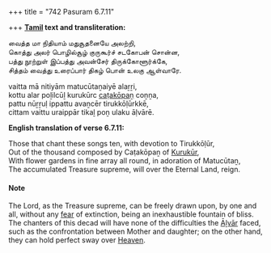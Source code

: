 +++
title = "742 Pasuram 6.7.11"

+++
**[Tamil](/definition/tamil#history "show Tamil definitions") text and transliteration:**

வைத்த மா நிதியாம் மதுசூதனையே அலற்றி,  
கொத்து அலர் பொழில்சூழ் குருகூர்ச் சடகோபன் சொன்ன,  
பத்து நூற்றுள் இப்பத்து அவன்சேர் திருக்கோளூர்க்கே,  
சித்தம் வைத்து உரைப்பார் திகழ் பொன் உலகு ஆள்வாரே.

vaitta mā nitiyām matucūtaṉaiyē alaṟṟi,  
kottu alar poḻilcūḻ kurukūrc [caṭakōpaṉ](/definition/catakopan#vaishnavism "show caṭakōpaṉ definitions") coṉṉa,  
pattu nūṟṟuḷ ippattu avaṉcēr tirukkōḷūrkkē,  
cittam vaittu uraippār tikaḻ poṉ ulaku āḷvārē.

**English translation of verse 6.7.11:**

Those that chant these songs ten, with devotion to Tirukkōḷūr,  
Out of the thousand composed by Caṭakōpaṉ of [Kurukūr](/definition/kurukur#vaishnavism "show Kurukūr definitions"),  
With flower gardens in fine array all round, in adoration of Matucūtaṉ,  
The accumulated Treasure supreme, will over the Eternal Land, reign.

#### Note

The Lord, as the Treasure supreme, can be freely drawn upon, by one and all, without any [fear](/definition/fear#history "show fear definitions") of extinction, being an inexhaustible fountain of bliss. The chanters of this decad will have none of the difficulties the [Āḻvār](/definition/aḻvar#vaishnavism "show Āḻvār definitions") faced, such as the confrontation between Mother and daughter; on the other hand, they can hold perfect sway over [Heaven](/definition/heaven#history "show Heaven definitions").



